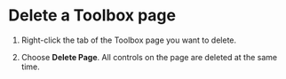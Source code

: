
# Delete a Toolbox page




1. Right-click the tab of the Toolbox page you want to delete.
    
2. Choose  **Delete Page**. All controls on the page are deleted at the same time.
    



